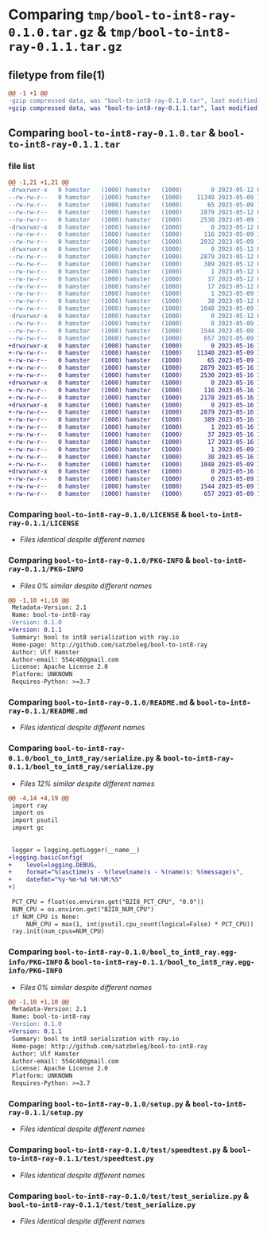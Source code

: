 # Comparing `tmp/bool-to-int8-ray-0.1.0.tar.gz` & `tmp/bool-to-int8-ray-0.1.1.tar.gz`

## filetype from file(1)

```diff
@@ -1 +1 @@
-gzip compressed data, was "bool-to-int8-ray-0.1.0.tar", last modified: Fri May 12 06:16:45 2023, max compression
+gzip compressed data, was "bool-to-int8-ray-0.1.1.tar", last modified: Tue May 16 13:13:11 2023, max compression
```

## Comparing `bool-to-int8-ray-0.1.0.tar` & `bool-to-int8-ray-0.1.1.tar`

### file list

```diff
@@ -1,21 +1,21 @@
-drwxrwxr-x   0 hamster   (1000) hamster   (1000)        0 2023-05-12 06:16:45.227985 bool-to-int8-ray-0.1.0/
--rw-rw-r--   0 hamster   (1000) hamster   (1000)    11340 2023-05-09 13:33:12.000000 bool-to-int8-ray-0.1.0/LICENSE
--rw-rw-r--   0 hamster   (1000) hamster   (1000)       65 2023-05-09 13:33:12.000000 bool-to-int8-ray-0.1.0/MANIFEST.in
--rw-rw-r--   0 hamster   (1000) hamster   (1000)     2879 2023-05-12 06:16:45.227985 bool-to-int8-ray-0.1.0/PKG-INFO
--rw-rw-r--   0 hamster   (1000) hamster   (1000)     2530 2023-05-09 16:05:24.000000 bool-to-int8-ray-0.1.0/README.md
-drwxrwxr-x   0 hamster   (1000) hamster   (1000)        0 2023-05-12 06:16:45.223986 bool-to-int8-ray-0.1.0/bool_to_int8_ray/
--rw-rw-r--   0 hamster   (1000) hamster   (1000)      116 2023-05-09 15:03:39.000000 bool-to-int8-ray-0.1.0/bool_to_int8_ray/__init__.py
--rw-rw-r--   0 hamster   (1000) hamster   (1000)     2032 2023-05-09 16:03:37.000000 bool-to-int8-ray-0.1.0/bool_to_int8_ray/serialize.py
-drwxrwxr-x   0 hamster   (1000) hamster   (1000)        0 2023-05-12 06:16:45.223986 bool-to-int8-ray-0.1.0/bool_to_int8_ray.egg-info/
--rw-rw-r--   0 hamster   (1000) hamster   (1000)     2879 2023-05-12 06:16:45.000000 bool-to-int8-ray-0.1.0/bool_to_int8_ray.egg-info/PKG-INFO
--rw-rw-r--   0 hamster   (1000) hamster   (1000)      389 2023-05-12 06:16:45.000000 bool-to-int8-ray-0.1.0/bool_to_int8_ray.egg-info/SOURCES.txt
--rw-rw-r--   0 hamster   (1000) hamster   (1000)        1 2023-05-12 06:16:45.000000 bool-to-int8-ray-0.1.0/bool_to_int8_ray.egg-info/dependency_links.txt
--rw-rw-r--   0 hamster   (1000) hamster   (1000)       37 2023-05-12 06:16:45.000000 bool-to-int8-ray-0.1.0/bool_to_int8_ray.egg-info/requires.txt
--rw-rw-r--   0 hamster   (1000) hamster   (1000)       17 2023-05-12 06:16:45.000000 bool-to-int8-ray-0.1.0/bool_to_int8_ray.egg-info/top_level.txt
--rw-rw-r--   0 hamster   (1000) hamster   (1000)        1 2023-05-09 16:04:11.000000 bool-to-int8-ray-0.1.0/bool_to_int8_ray.egg-info/zip-safe
--rw-rw-r--   0 hamster   (1000) hamster   (1000)       38 2023-05-12 06:16:45.227985 bool-to-int8-ray-0.1.0/setup.cfg
--rw-rw-r--   0 hamster   (1000) hamster   (1000)     1048 2023-05-09 14:24:59.000000 bool-to-int8-ray-0.1.0/setup.py
-drwxrwxr-x   0 hamster   (1000) hamster   (1000)        0 2023-05-12 06:16:45.227985 bool-to-int8-ray-0.1.0/test/
--rw-rw-r--   0 hamster   (1000) hamster   (1000)        0 2023-05-09 13:33:12.000000 bool-to-int8-ray-0.1.0/test/__init__.py
--rw-rw-r--   0 hamster   (1000) hamster   (1000)     1544 2023-05-09 15:52:41.000000 bool-to-int8-ray-0.1.0/test/speedtest.py
--rw-rw-r--   0 hamster   (1000) hamster   (1000)      657 2023-05-09 15:45:00.000000 bool-to-int8-ray-0.1.0/test/test_serialize.py
+drwxrwxr-x   0 hamster   (1000) hamster   (1000)        0 2023-05-16 13:13:11.993179 bool-to-int8-ray-0.1.1/
+-rw-rw-r--   0 hamster   (1000) hamster   (1000)    11340 2023-05-09 13:33:12.000000 bool-to-int8-ray-0.1.1/LICENSE
+-rw-rw-r--   0 hamster   (1000) hamster   (1000)       65 2023-05-09 13:33:12.000000 bool-to-int8-ray-0.1.1/MANIFEST.in
+-rw-rw-r--   0 hamster   (1000) hamster   (1000)     2879 2023-05-16 13:13:11.993179 bool-to-int8-ray-0.1.1/PKG-INFO
+-rw-rw-r--   0 hamster   (1000) hamster   (1000)     2530 2023-05-16 13:12:58.000000 bool-to-int8-ray-0.1.1/README.md
+drwxrwxr-x   0 hamster   (1000) hamster   (1000)        0 2023-05-16 13:13:11.993179 bool-to-int8-ray-0.1.1/bool_to_int8_ray/
+-rw-rw-r--   0 hamster   (1000) hamster   (1000)      116 2023-05-16 13:12:58.000000 bool-to-int8-ray-0.1.1/bool_to_int8_ray/__init__.py
+-rw-rw-r--   0 hamster   (1000) hamster   (1000)     2178 2023-05-16 13:12:58.000000 bool-to-int8-ray-0.1.1/bool_to_int8_ray/serialize.py
+drwxrwxr-x   0 hamster   (1000) hamster   (1000)        0 2023-05-16 13:13:11.993179 bool-to-int8-ray-0.1.1/bool_to_int8_ray.egg-info/
+-rw-rw-r--   0 hamster   (1000) hamster   (1000)     2879 2023-05-16 13:13:11.000000 bool-to-int8-ray-0.1.1/bool_to_int8_ray.egg-info/PKG-INFO
+-rw-rw-r--   0 hamster   (1000) hamster   (1000)      389 2023-05-16 13:13:11.000000 bool-to-int8-ray-0.1.1/bool_to_int8_ray.egg-info/SOURCES.txt
+-rw-rw-r--   0 hamster   (1000) hamster   (1000)        1 2023-05-16 13:13:11.000000 bool-to-int8-ray-0.1.1/bool_to_int8_ray.egg-info/dependency_links.txt
+-rw-rw-r--   0 hamster   (1000) hamster   (1000)       37 2023-05-16 13:13:11.000000 bool-to-int8-ray-0.1.1/bool_to_int8_ray.egg-info/requires.txt
+-rw-rw-r--   0 hamster   (1000) hamster   (1000)       17 2023-05-16 13:13:11.000000 bool-to-int8-ray-0.1.1/bool_to_int8_ray.egg-info/top_level.txt
+-rw-rw-r--   0 hamster   (1000) hamster   (1000)        1 2023-05-09 16:04:11.000000 bool-to-int8-ray-0.1.1/bool_to_int8_ray.egg-info/zip-safe
+-rw-rw-r--   0 hamster   (1000) hamster   (1000)       38 2023-05-16 13:13:11.993179 bool-to-int8-ray-0.1.1/setup.cfg
+-rw-rw-r--   0 hamster   (1000) hamster   (1000)     1048 2023-05-09 14:24:59.000000 bool-to-int8-ray-0.1.1/setup.py
+drwxrwxr-x   0 hamster   (1000) hamster   (1000)        0 2023-05-16 13:13:11.993179 bool-to-int8-ray-0.1.1/test/
+-rw-rw-r--   0 hamster   (1000) hamster   (1000)        0 2023-05-09 13:33:12.000000 bool-to-int8-ray-0.1.1/test/__init__.py
+-rw-rw-r--   0 hamster   (1000) hamster   (1000)     1544 2023-05-09 15:52:41.000000 bool-to-int8-ray-0.1.1/test/speedtest.py
+-rw-rw-r--   0 hamster   (1000) hamster   (1000)      657 2023-05-09 15:45:00.000000 bool-to-int8-ray-0.1.1/test/test_serialize.py
```

### Comparing `bool-to-int8-ray-0.1.0/LICENSE` & `bool-to-int8-ray-0.1.1/LICENSE`

 * *Files identical despite different names*

### Comparing `bool-to-int8-ray-0.1.0/PKG-INFO` & `bool-to-int8-ray-0.1.1/PKG-INFO`

 * *Files 0% similar despite different names*

```diff
@@ -1,10 +1,10 @@
 Metadata-Version: 2.1
 Name: bool-to-int8-ray
-Version: 0.1.0
+Version: 0.1.1
 Summary: bool to int8 serialization with ray.io
 Home-page: http://github.com/satzbeleg/bool-to-int8-ray
 Author: Ulf Hamster
 Author-email: 554c46@gmail.com
 License: Apache License 2.0
 Platform: UNKNOWN
 Requires-Python: >=3.7
```

### Comparing `bool-to-int8-ray-0.1.0/README.md` & `bool-to-int8-ray-0.1.1/README.md`

 * *Files identical despite different names*

### Comparing `bool-to-int8-ray-0.1.0/bool_to_int8_ray/serialize.py` & `bool-to-int8-ray-0.1.1/bool_to_int8_ray/serialize.py`

 * *Files 12% similar despite different names*

```diff
@@ -4,14 +4,19 @@
 import ray
 import os
 import psutil
 import gc
 
 
 logger = logging.getLogger(__name__)
+logging.basicConfig(
+    level=logging.DEBUG,
+    format="%(asctime)s - %(levelname)s - %(name)s: %(message)s",
+    datefmt="%y-%m-%d %H:%M:%S"
+)
 
 PCT_CPU = float(os.environ.get("B2I8_PCT_CPU", "0.9"))
 NUM_CPU = os.environ.get("B2I8_NUM_CPU")
 if NUM_CPU is None:
     NUM_CPU = max(1, int(psutil.cpu_count(logical=False) * PCT_CPU))
 ray.init(num_cpus=NUM_CPU)
```

### Comparing `bool-to-int8-ray-0.1.0/bool_to_int8_ray.egg-info/PKG-INFO` & `bool-to-int8-ray-0.1.1/bool_to_int8_ray.egg-info/PKG-INFO`

 * *Files 0% similar despite different names*

```diff
@@ -1,10 +1,10 @@
 Metadata-Version: 2.1
 Name: bool-to-int8-ray
-Version: 0.1.0
+Version: 0.1.1
 Summary: bool to int8 serialization with ray.io
 Home-page: http://github.com/satzbeleg/bool-to-int8-ray
 Author: Ulf Hamster
 Author-email: 554c46@gmail.com
 License: Apache License 2.0
 Platform: UNKNOWN
 Requires-Python: >=3.7
```

### Comparing `bool-to-int8-ray-0.1.0/setup.py` & `bool-to-int8-ray-0.1.1/setup.py`

 * *Files identical despite different names*

### Comparing `bool-to-int8-ray-0.1.0/test/speedtest.py` & `bool-to-int8-ray-0.1.1/test/speedtest.py`

 * *Files identical despite different names*

### Comparing `bool-to-int8-ray-0.1.0/test/test_serialize.py` & `bool-to-int8-ray-0.1.1/test/test_serialize.py`

 * *Files identical despite different names*

